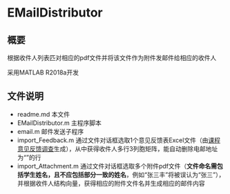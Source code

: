 # EMailDistributor
## 概要
根据收件人列表匹对相应的pdf文件并将该文件作为附件发邮件给相应的收件人

采用MATLAB R2018a开发

## 文件说明
- readme.md 本文件
- EMailDistributor.m 主程序脚本
- email.m 邮件发送子程序
- import_Feedback.m 通过文件对话框选取1个意见反馈表Excel文件（由[课程意见反馈调查](https://forms.office.com/Pages/ResponsePage.aspx?id=DQSIkWdsW0yxEjajBLZtrQAAAAAAAAAAAAFicWHb7uZUOThPUFNMV0ZMRjVCSVVPNUc1WFBCTTJIVy4u)生成），从中获得收件人多行3列胞矩阵，能自动删除电邮地址为“”的行
- import_Attachment.m 通过文件对话框选取多个附件pdf文件（**文件命名需包括学生姓名，且不应包括部分一致的姓名**，例如“张三丰”将被误认为“张三”），并根据收件人结构向量，获得相应的附件文件名并生成相应的邮件内容